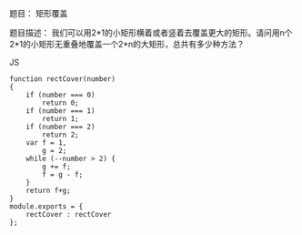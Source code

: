 题目： 矩形覆盖

题目描述： 我们可以用2\*1的小矩形横着或者竖着去覆盖更大的矩形。请问用n个2\*1的小矩形无重叠地覆盖一个2\*n的大矩形，总共有多少种方法？

JS
```
function rectCover(number)
{	
    if (number === 0)
    	return 0;
    if (number === 1)
        return 1;
    if (number === 2)
        return 2;
    var f = 1,
        g = 2;
    while (--number > 2) {
        g += f;
        f = g - f;
    }
    return f+g;
}
module.exports = {
    rectCover : rectCover
};
```
